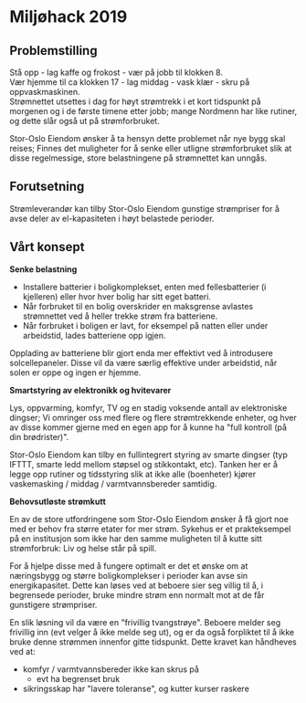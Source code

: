 # Miljøhack 2019


## Problemstilling
Stå opp - lag kaffe og frokost - vær på jobb til klokken 8.  
Vær hjemme til ca klokken 17 - lag middag - vask klær - skru på oppvaskmaskinen.  
Strømnettet utsettes i dag for høyt strømtrekk i et kort tidspunkt på morgenen og i de første timene etter jobb; mange Nordmenn har like rutiner, og dette slår også ut på strømforbruket.

Stor-Oslo Eiendom ønsker å ta hensyn dette problemet når nye bygg skal reises; Finnes det muligheter for å senke eller utligne strømforbruket slik at disse regelmessige, store belastningene på strømnettet kan unngås.


## Forutsetning
Strømleverandør kan tilby Stor-Oslo Eiendom gunstige strømpriser for å avse deler av el-kapasiteten i høyt belastede perioder.


## Vårt konsept
**Senke belastning**

* Installere batterier i boligkomplekset, enten med fellesbatterier (i kjelleren) eller hvor hver bolig har sitt eget batteri.
* Når forbruket til en bolig overskrider en maksgrense avlastes strømnettet ved å heller trekke strøm fra batteriene.
* Når forbruket i boligen er lavt, for eksempel på natten eller under arbeidstid, lades batteriene opp igjen.

Opplading av batteriene blir gjort enda mer effektivt ved å introdusere solcellepaneler. Disse vil da være særlig effektive under arbeidstid, når solen er oppe og ingen er hjemme.


**Smartstyring av elektronikk og hvitevarer**

Lys, oppvarming, komfyr, TV og en stadig voksende antall av elektroniske dingser; Vi omringer oss med flere og flere strømtrekkende enheter, og hver av disse kommer gjerne med en egen app for å kunne ha "full kontroll (på din brødrister)".

Stor-Oslo Eiendom kan tilby en fullintegrert styring av smarte dingser (typ IFTTT, smarte ledd mellom støpsel og stikkontakt, etc). Tanken her er å legge opp rutiner og tidsstyring slik at ikke alle (boenheter) kjører vaskemasking / middag / varmtvannsbereder samtidig.


**Behovsutløste strømkutt**

En av de store utfordringene som Stor-Oslo Eiendom ønsker å få gjort noe med er behov fra større etater for mer strøm. Sykehus er et prakteksempel på en institusjon som ikke har den samme muligheten til å kutte sitt strømforbruk: Liv og helse står på spill.

For å hjelpe disse med å fungere optimalt er det et ønske om at næringsbygg og større boligkomplekser i perioder kan avse sin energikapasitet. Dette kan løses ved at beboere sier seg villig til å, i begrensede perioder, bruke mindre strøm enn normalt mot at de får gunstigere strømpriser.

En slik løsning vil da være en "frivillig tvangstrøye". Beboere melder seg frivillig inn (evt velger å ikke melde seg ut), og er da også forpliktet til å ikke bruke denne strømmen innenfor gitte tidspunkt. Dette kravet kan håndheves ved at:

* komfyr / varmtvannsbereder ikke kan skrus på
  * evt ha begrenset bruk
* sikringsskap har "lavere toleranse", og kutter kurser raskere